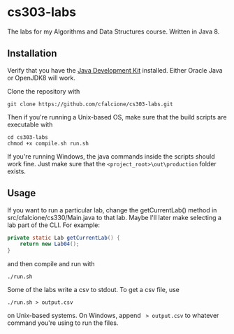 # cs303-labs
The labs for my Algorithms and Data Structures course. Written in Java 8.

## Installation
Verify that you have the <a href="http://bfy.tw/G2N8">Java Development Kit</a> installed. Either Oracle Java or OpenJDK8 will work.

Clone the repository with
```
git clone https://github.com/cfalcione/cs303-labs.git
```

Then if you're running a Unix-based OS, make sure that the build scripts are executable with
```
cd cs303-labs
chmod +x compile.sh run.sh
```
If you're running Windows, the java commands inside the scripts should work fine. Just make sure that the `<project_root>\out\production` folder exists.

## Usage
If you want to run a particular lab, change the getCurrentLab() method in src/cfalcione/cs330/Main.java to that lab. Maybe I'll later make selecting a lab part of the CLI.
For example:
```java
private static Lab getCurrentLab() {
    return new Lab04();
}
```
and then compile and run with
```
./run.sh
```


Some of the labs write a csv to stdout. To get a csv file, use
```
./run.sh > output.csv
```
on Unix-based systems. On Windows, append ` > output.csv` to whatever command you're using to run the files.
